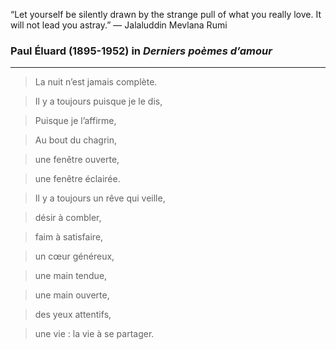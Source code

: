 “Let yourself be silently drawn by the strange pull of what you really love. It will not lead you astray.” ― Jalaluddin Mevlana Rumi

### Paul Éluard (1895-1952) in *Derniers poèmes d’amour*

*******************************************************

>La nuit n’est jamais complète. 

>Il y a toujours puisque je le dis, 

>Puisque je l’affirme, 

>Au bout du chagrin, 

>une fenêtre ouverte, 

>une fenêtre éclairée. 

>Il y a toujours un rêve qui veille,

>désir à combler, 

>faim à satisfaire, 

>un cœur généreux, 

>une main tendue, 

>une main ouverte, 

>des yeux attentifs, 

>une vie : la vie à se partager.


